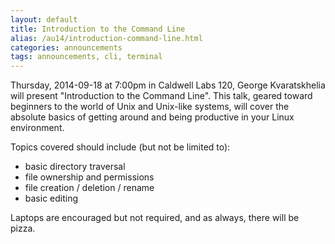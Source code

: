 ```yaml
---
layout: default
title: Introduction to the Command Line
alias: /au14/introduction-command-line.html
categories: announcements
tags: announcements, cli, terminal
---
```

Thursday, 2014-09-18 at 7:00pm in Caldwell Labs 120, George Kvaratskhelia will present "Introduction to the Command Line". This talk, geared toward beginners to the world of Unix and Unix-like systems, will cover the absolute basics of getting around and being productive in your Linux environment.

Topics covered should include (but not be limited to):
- basic directory traversal
- file ownership and permissions
- file creation / deletion / rename
- basic editing

Laptops are encouraged but not required, and as always, there will be pizza.
